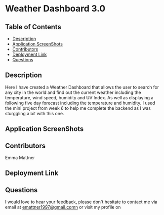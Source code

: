 # Weather Dashboard 3.0

## Table of Contents

* [Description](#description)
* [Application ScreenShots](#application-screenShots)
* [Contributors](#contributors)
* [Deployment Link](#deployment-link-and-walk-through-video)
* [Questions](#questions)


## Description
Here I have created a Weather Dashboard that allows the user to search for any city in the world and find out the current weather including the temperature, wind speed, humidity and UV Index. As well as displaying a following five day forecast including the temperature and humidity. I used the mini project from week 6 to help me complete the backend as I was sturggling a bit with this one.


## Application ScreenShots


## Contributors
Emma Mattner


## Deployment Link


## Questions
I would love to hear your feedback, please don't hesitate to contact me via email at [emattner1997@gmail.comn](mailto;emattner1997@gmail.com) or visit my profile on 


